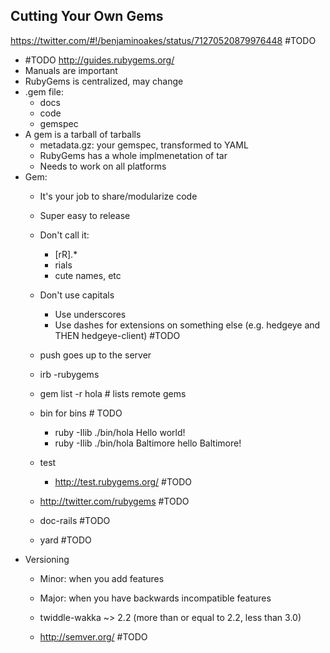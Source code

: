 Cutting Your Own Gems
---------------------

https://twitter.com/#!/benjaminoakes/status/71270520879976448 #TODO

* #TODO http://guides.rubygems.org/
* Manuals are important
* RubyGems is centralized, may change
* .gem file:
  * docs
  * code
  * gemspec
* A gem is a tarball of tarballs
  * metadata.gz: your gemspec, transformed to YAML
  * RubyGems has a whole implmenetation of tar
  * Needs to work on all platforms
* Gem:
  * It's your job to share/modularize code
  * Super easy to release
  * Don't call it:
    * [rR].*
    * rials
    * cute names, etc
  * Don't use capitals
    * Use underscores
    * Use dashes for extensions on something else (e.g. hedgeye and THEN hedgeye-client) #TODO
  * push goes up to the server
  * irb -rubygems
  * gem list -r hola # lists remote gems

  * bin for bins # TODO
    * ruby -Ilib ./bin/hola
      Hello world!
    * ruby -Ilib ./bin/hola Baltimore
      hello Baltimore!
  * test
    * http://test.rubygems.org/ #TODO

  * http://twitter.com/rubygems #TODO
  * doc-rails #TODO
  * yard #TODO
* Versioning
  * Minor: when you add features
  * Major: when you have backwards incompatible features

  * twiddle-wakka
    ~> 2.2 (more than or equal to 2.2, less than 3.0)

  * http://semver.org/ #TODO
